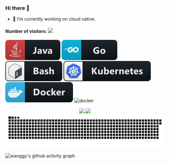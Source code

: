 ### Hi there 👋

- 🔭 I’m currently working on cloud native.


#### Number of visitors: ![](https://visitor-badge.glitch.me/badge?page_id=wangguoyan.wangguoyan)


<div align="center"  with="100%">  
  <p align="left">
  <img src="https://github.com/MikeCodesDotNET/ColoredBadges/raw/master/svg/dev/languages/java.svg" alt="python" style="max-width:100%;">
  <img src="https://github.com/MikeCodesDotNET/ColoredBadges/raw/master/svg/dev/languages/go.svg" alt="go" style="max-width:100%;">
  <img src="https://github.com/MikeCodesDotNET/ColoredBadges/raw/master/svg/dev/tools/bash.svg" alt="bash" style="max-width:100%;">
  <img src="https://github.com/MikeCodesDotNET/ColoredBadges/raw/master/svg/dev/services/kubernetes.svg" alt="kubernetes" style="max-width:100%;">
  <img src="https://github.com/MikeCodesDotNET/ColoredBadges/raw/master/svg/dev/tools/docker.svg" alt="docker" style="max-width:100%;">
  <img src="https://github.com/MikeCodesDotNET/ColoredBadges/raw/master/svg/dev/tools/sass.svg" alt="docker" style="max-width:100%;">
</p>
 
<a href="https://github.com/wangguoyan">
  <img align="center" with="49%" height="170px" src="https://github-readme-stats.vercel.app/api?username=wangguoyan&show_icons=true&theme=buefy" />
</a>
<a href="https://github.com/wangguoyan">
  <img align="center"  with="49%" height="170px" src="https://github-readme-stats.vercel.app/api/top-langs/?username=wangguoyan&layout=compact&show_icons=true&theme=buefy" />
</a>
  <a href="https://github.com/wangguoyan">
   <img  src="./icon/github-contribution-grid-snake.svg" />
</a>
  
</div>

![wanggy's github activity graph](https://activity-graph.herokuapp.com/graph?username=wangguoyan&theme=dracula)
  



<!--
**wangguoyan/wangguoyan** is a ✨ _special_ ✨ repository because its `README.md` (this file) appears on your GitHub profile.

Here are some ideas to get you started:

- 🔭 I’m currently working on ...
- 🌱 I’m currently learning ...
- 👯 I’m looking to collaborate on ...
- 🤔 I’m looking for help with ...
- 💬 Ask me about ...
- 📫 How to reach me: ...
- 😄 Pronouns: ...
- ⚡ Fun fact: ...
-->
